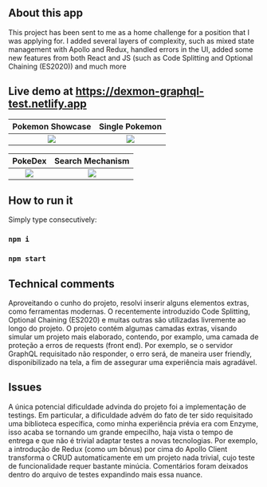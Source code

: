 ## About this app
This project has been sent to me as a home challenge for a position that I was applying for. I added several layers of complexity, such as mixed state management with Apollo and Redux, handled errors in the UI, added some new features from both React and JS (such as Code Splitting and Optional Chaining (ES2020)) and much more

## Live demo at https://dexmon-graphql-test.netlify.app

Pokemon Showcase           |  Single Pokemon
:-------------------------:|:-------------------------:
![](https://i.ibb.co/QFFXdPY/Soft-Plan-Project.png)  |  ![](https://i.ibb.co/NrzHMKQ/Soft-Plan-Project-4.png) 

PokeDex       |  Search Mechanism
:-------------------------:|:-------------------------:
![](https://i.ibb.co/s39Qm49/Soft-Plan-Project-3.png)  |  ![](https://i.ibb.co/MC1JS5P/Soft-Plan-Project-2.png) 

## How to run it

Simply type consecutively:

### `npm i`
### `npm start`

## Technical comments

Aproveitando o cunho do projeto, resolvi inserir alguns elementos extras, como ferramentas modernas. O recentemente introduzido Code Splitting, Optional Chaining (ES2020) e muitas outras são utilizadas livremente ao longo do projeto. O projeto contém algumas camadas extras, visando simular um projeto mais elaborado, contendo, por examplo, uma camada de proteção a erros de requests (front end). Por exemplo, se o servidor GraphQL requisitado não responder, o erro será, de maneira user friendly, disponibilizado na tela, a fim de assegurar uma experiência mais agradável.

## Issues

A única potencial dificuldade advinda do projeto foi a implementação de testings. Em particular, a dificuldade advém do fato de ter sido requisitado uma biblioteca específica, como minha experiência prévia era com Enzyme, isso acaba se tornando um grande empecilho, haja vista o tempo de entrega e que não é trivial adaptar testes a novas tecnologias. Por exemplo, a introdução de Redux (como um bônus) por cima do Apollo Client transforma o CRUD automaticamente em um projeto nada trivial, cujo teste de funcionalidade requer bastante minúcia. Comentários foram deixados dentro do arquivo de testes expandindo mais essa nuance.
